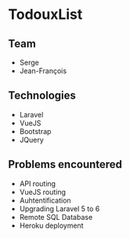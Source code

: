 # TodouxList

## Team

-   Serge
-   Jean-François

## Technologies

-   Laravel
-   VueJS
-   Bootstrap
-   JQuery

## Problems encountered

-   API routing
-   VueJS routing
-   Auhtentification
-   Upgrading Laravel 5 to 6
-   Remote SQL Database
-   Heroku deployment
